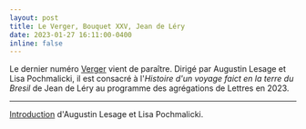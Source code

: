 ```yaml
---
layout: post
title: Le Verger, Bouquet XXV, Jean de Léry
date: 2023-01-27 16:11:00-0400
inline: false
---
```


Le dernier numéro [Verger](http://cornucopia16.com/blog/series/le-verger-bouquet-xxv/) vient de paraître. Dirigé par Augustin Lesage et Lisa Pochmalicki, il est consacré à l'_Histoire d'un voyage faict en la terre du Bresil_ de Jean de Léry au programme des agrégations de Lettres en 2023.

***

[Introduction](http://cornucopia16.com/?p=11156) d'Augustin Lesage et Lisa Pochmalicki.
